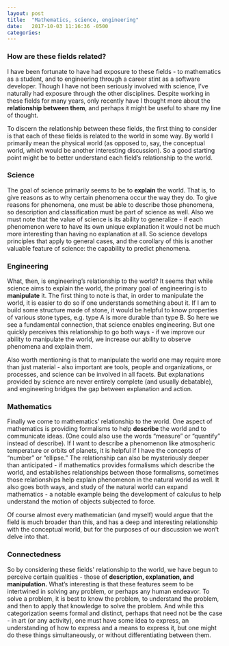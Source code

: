 ```yaml
---
layout: post
title:  "Mathematics, science, engineering"
date:   2017-10-03 11:16:36 -0500
categories: 
---
```

### How are these fields related?

I have been fortunate to have had exposure to these fields - to mathematics as a student, and to engineering through a career stint as a software developer. Though I have not been seriously involved with science, I’ve naturally had exposure through the other disciplines. Despite working in these fields for many years, only recently have I thought more about the **relationship between them**, and perhaps it might be useful to share my line of thought. 

To discern the relationship between these fields, the first thing to consider is that each of these fields is related to the world in some way. By world I primarily mean the physical world (as opposed to, say, the conceptual world, which would be another interesting discussion). So a good starting point might be to better understand each field’s relationship to the world.

### Science

The goal of science primarily seems to be to **explain** the world. That is, to give reasons as to why certain phenomena occur the way they do. To give reasons for phenomena, one must be able to describe those phenomena, so description and classification must be part of science as well. Also we must note that the value of science is its ability to generalize - if each phenomenon were to have its own unique explanation it would not be much more interesting than having no explanation at all. So science develops principles that apply to general cases, and the corollary of this is another valuable feature of science: the capability to predict phenomena.

### Engineering

What, then, is engineering’s relationship to the world? It seems that while science aims to explain the world, the primary goal of engineering is to **manipulate** it. The first thing to note is that, in order to manipulate the world, it is easier to do so if one understands something about it. If I am to build some structure made of stone, it would be helpful to know properties of various stone types, e.g. type A is more durable than type B. So here we see a fundamental connection, that science enables engineering. But one quickly perceives this relationship to go both ways - if we improve our ability to manipulate the world, we increase our ability to observe phenomena and explain them.

Also worth mentioning is that to manipulate the world one may require more than just material - also important are tools, people and organizations, or processes, and science can be involved in all facets. But explanations provided by science are never entirely complete (and usually debatable), and engineering bridges the gap between explanation and action.

### Mathematics

Finally we come to mathematics’ relationship to the world. One aspect of mathematics is providing formalisms to help **describe** the world and to communicate ideas. (One could also use the words “measure” or “quantify” instead of describe). If I want to describe a phenomenon like atmospheric temperature or orbits of planets, it is helpful if I have the concepts of “number” or “ellipse.” The relationship can also be mysteriously deeper than anticipated - if mathematics provides formalisms which describe the world, and establishes relationships between those formalisms, sometimes those relationships help explain phenomenon in the natural world as well. It also goes both ways, and study of the natural world can expand mathematics - a notable example being the development of calculus to help understand the motion of objects subjected to force.

Of course almost every mathematician (and myself) would argue that the field is much broader than this, and has a deep and interesting relationship with the conceptual world, but for the purposes of our discussion we won’t delve into that.

### Connectedness 

So by considering these fields' relationship to the world, we have begun to perceive certain qualities - those of **description, explanation, and manipulation.** What’s interesting is that these features seem to be intertwined in solving any problem, or perhaps any human endeavor. To solve a problem, it is best to know the problem, to understand the problem, and then to apply that knowledge to solve the problem. And while this categorization seems formal and distinct, perhaps that need not be the case - in art (or any activity), one must have some idea to express, an understanding of how to express and a means to express it, but one might do these things simultaneously, or without differentiating between them.

